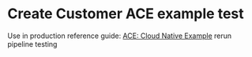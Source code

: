 # Create Customer ACE example test

Use in production reference guide: [ACE: Cloud Native Example](https://production-gitops.dev/guides/cp4i/ace/cloud-native-example/example/)
rerun pipeline
testing
